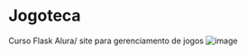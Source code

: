 # Jogoteca
 Curso Flask Alura/ site para gerenciamento de jogos
![image](https://github.com/Landim013/Jogoteca/assets/92272384/cd13aaaa-4e17-4481-8764-c3fe0df9632d)
